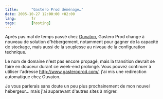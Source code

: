 ```yaml
--- 
title:      "Gastero Prod déménage…" 
date: 2005-10-27 12:00:00 +02:00
lang:       fr 
tags:       [hosting]
---
```


Après pas mal de temps passé chez [Ouvaton](http://ouvaton.coop/), Gastero Prod change à nouveau de solution d'hébergement, notamment pour gagner de la capacité de stockage, mais aussi de la souplesse au niveau de la configuration technique.

Le nom de domaine n'est pas encore propagé, mais la transition devrait se faire en douceur durant ce week-end prolongé. Vous pouvez continuer à utiliser l'adresse <http://www.gasteroprod.com/>, j'ai mis une redirection automatique chez Ouvaton.

Je vous parlerais sans doute un peu plus prochainement de mon nouvel hébergeur… mais j'ai auparavant d'autres sites à migrer.
